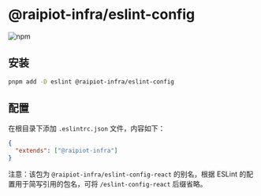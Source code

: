 # @raipiot-infra/eslint-config

![npm](https://img.shields.io/npm/v/@raipiot-infra/eslint-config?logo=eslint&label=eslint-config&registry_uri=http%3A%2F%2Fnpm-registry.raipiot.com%3A4873)

## 安装

```bash
pnpm add -D eslint @raipiot-infra/eslint-config
```

## 配置

在根目录下添加 `.eslintrc.json` 文件，内容如下：

```json
{
  "extends": ["@raipiot-infra"]
}
```

注意：该包为 `@raipiot-infra/eslint-config-react` 的别名，根据 ESLint 的配置用于简写引用的包名，可将 `/eslint-config-react` 后缀省略。
